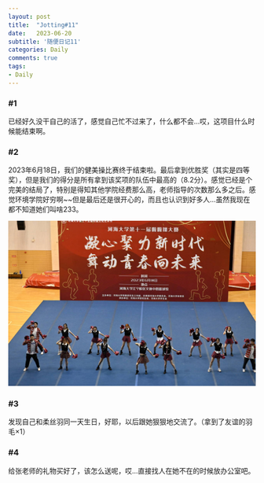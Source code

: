 ```yaml
---
layout: post
title:  "Jotting#11"
date:   2023-06-20
subtitle: '随便日记11'
categories: Daily
comments: true
tags: 
- Daily
---
```


### #1
已经好久没干自己的活了，感觉自己忙不过来了，什么都不会...哎，这项目什么时候能结束啊。

### #2
2023年6月18日，我们的健美操比赛终于结束啦。最后拿到优胜奖（其实是四等奖），但是我们的得分是所有拿到该奖项的队伍中最高的（8.2分）。感觉已经是个完美的结局了，特别是得知其他学院经费那么高，老师指导的次数那么多之后。感觉环境学院好穷啊~~但是最后还是很开心的，而且也认识到好多人...虽然我现在都不知道她们叫啥233。

![挑了张自己能看的，抱歉啦大家](/assets/img/004.jpg)

### #3
发现自己和柔丝羽同一天生日，好耶，以后跟她狠狠地交流了。（拿到了友谊的羽毛×1）

### #4
给张老师的礼物买好了，该怎么送呢，哎...直接找人在她不在的时候放办公室吧。